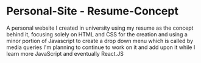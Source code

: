 # Personal-Site - Resume-Concept
A personal website I created in university using my resume as the concept behind it, focusing solely on HTML and CSS for the creation and using a minor portion of Javascript to create a drop down menu which is called by media queries
I'm planning to continue to work on it and add upon it while I learn more JavaScript and eventually React.JS
